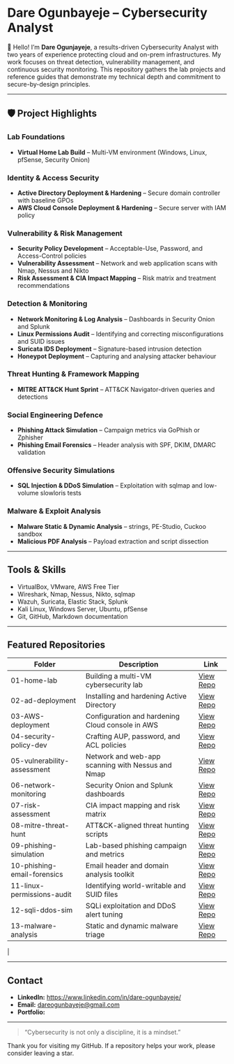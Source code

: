 # Dare Ogunbayeje – Cybersecurity Analyst
 
👋 Hello! I’m **Dare Ogunjayeje**, a results-driven Cybersecurity Analyst with two years of experience protecting cloud and on-prem infrastructures. My work focuses on threat detection, vulnerability management, and continuous security monitoring. This repository gathers the lab projects and reference guides that demonstrate my technical depth and commitment to secure-by-design principles.
 
---
 
## 🛡 Project Highlights
 
### Lab Foundations
- **Virtual Home Lab Build** – Multi-VM environment (Windows, Linux, pfSense, Security Onion)
 
 
### Identity & Access Security
- **Active Directory Deployment & Hardening** – Secure domain controller with baseline GPOs
- **AWS Cloud Console Deployment & Hardening** – Secure server with IAM policy
 
### Vulnerability & Risk Management
- **Security Policy Development** – Acceptable-Use, Password, and Access-Control policies
- **Vulnerability Assessment** – Network and web application scans with Nmap, Nessus and Nikto
- **Risk Assessment & CIA Impact Mapping** – Risk matrix and treatment recommendations
 
### Detection & Monitoring
- **Network Monitoring & Log Analysis** – Dashboards in Security Onion and Splunk
- **Linux Permissions Audit** – Identifying and correcting misconfigurations and SUID issues
- **Suricata IDS Deployment** – Signature-based intrusion detection
- **Honeypot Deployment** – Capturing and analysing attacker behaviour
 
### Threat Hunting & Framework Mapping
- **MITRE ATT&CK Hunt Sprint** – ATT&CK Navigator-driven queries and detections
 
### Social Engineering Defence
- **Phishing Attack Simulation** – Campaign metrics via GoPhish or Zphisher
- **Phishing Email Forensics** – Header analysis with SPF, DKIM, DMARC validation
 
### Offensive Security Simulations
- **SQL Injection & DDoS Simulation** – Exploitation with sqlmap and low-volume slowloris tests
 
### Malware & Exploit Analysis
- **Malware Static & Dynamic Analysis** – strings, PE-Studio, Cuckoo sandbox
- **Malicious PDF Analysis** – Payload extraction and script dissection
 
 
 
---
 
## Tools & Skills
 
- VirtualBox, VMware, AWS Free Tier
- Wireshark, Nmap, Nessus, Nikto, sqlmap
- Wazuh, Suricata, Elastic Stack, Splunk
- Kali Linux, Windows Server, Ubuntu, pfSense
- Git, GitHub, Markdown documentation
 
---
 
## Featured Repositories
 
| Folder | Description | Link |
|--------|-------------|------|
| 01-home-lab | Building a multi-VM cybersecurity lab | [View Repo](https://codespaces.new/Tahuge/Building-a-multi-VM-cybersecurity-lab) |
| 02-ad-deployment | Installing and hardening Active Directory | [View Repo](https://codespaces.new/Tahuge/Installing-and-hardening-Active-Directory) |
| 03-AWS-deployment | Configuration and hardening Cloud console in AWS | [View Repo](https://codespaces.new/Tahuge/Configuration-and-hardening-Cloud-console-in-AWS) |
| 04-security-policy-dev | Crafting AUP, password, and ACL policies | [View Repo](https://codespaces.new/Tahuge/Crafting-AUP-password-and-ACL-policies) |
| 05-vulnerability-assessment | Network and web-app scanning with Nessus and Nmap | [View Repo](https://codespaces.new/Tahuge/Network-and-web-app-scanning-with-Nessus-and-Nmap) |
| 06-network-monitoring | Security Onion and Splunk dashboards | [View Repo](https://codespaces.new/Tahuge/Security-Onion-and-Splunk-dashboards) |
| 07-risk-assessment | CIA impact mapping and risk matrix | [View Repo](https://codespaces.new/Tahuge/CIA-impact-mapping-and-risk-matrix) |
| 08-mitre-threat-hunt | ATT&CK-aligned threat hunting scripts | [View Repo](https://codespaces.new/Tahuge/ATT-CK-aligned-threat-hunting-scripts) |
| 09-phishing-simulation | Lab-based phishing campaign and metrics | [View Repo](https://codespaces.new/Tahuge/Lab-based-phishing-campaign-and-metrics) |
| 10-phishing-email-forensics | Email header and domain analysis toolkit | [View Repo](https://codespaces.new/Tahuge/Email-header-and-domain-analysis-toolkit) |
| 11-linux-permissions-audit | Identifying world-writable and SUID files | [View Repo](https://codespaces.new/Tahuge/Identifying-world-writable-and-SUID-files) |
| 12-sqli-ddos-sim | SQLi exploitation and DDoS alert tuning | [View Repo](https://codespaces.new/Tahuge/SQLi-exploitation-and-DDoS-alert-tuning) |
| 13-malware-analysis | Static and dynamic malware triage | [View Repo](https://codespaces.new/Tahuge/Static-and-dynamic-malware-triage) |
|
 
---
 
## Contact
 
- **LinkedIn:**   https://www.linkedin.com/in/dare-ogunbayeje/
- **Email:** dareogunbayeje@gmail.com
- **Portfolio:**
 
---
 
> “Cybersecurity is not only a discipline, it is a mindset.”
 
Thank you for visiting my GitHub. If a repository helps your work, please consider leaving a star.
 
 
 



